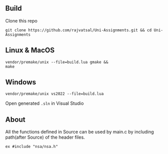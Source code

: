 ## Build

Clone this repo

```code
git clone https://github.com/rajvatsal/Uni-Assignments.git && cd Uni-Assignments
```

## Linux & MacOS

```code
vendor/premake/unix --file=build.lua gmake && 
make 
```

## Windows

```code
vendor/premake/unix vs2022 --file=build.lua
```

Open generated `.sln` in Visual Studio

## About

All the functions defined in Source can be used by main.c by including path(after Source) of the header files.

```code
ex #include "nsa/nsa.h"
```
